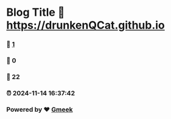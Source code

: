 # Blog Title :link: https://drunkenQCat.github.io 
### :page_facing_up: [1](https://drunkenQCat.github.io/tag.html) 
### :speech_balloon: 0 
### :hibiscus: 22 
### :alarm_clock: 2024-11-14 16:37:42 
### Powered by :heart: [Gmeek](https://github.com/Meekdai/Gmeek)
